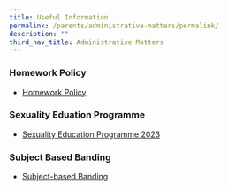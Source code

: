 ```yaml
---
title: Useful Information
permalink: /parents/administrative-matters/permalink/
description: ""
third_nav_title: Administrative Matters
---
```


### **Homework Policy**
* [Homework Policy](/homeworkpolicy)

### **Sexuality Eduation Programme**
* [Sexuality Education Programme 2023](/files/Sexuality%20Education/2023%20Info%20on%20SEd_HRPS.pdf)

### **Subject Based Banding**

* [Subject-based Banding](https://www.moe.gov.sg/primary/curriculum/subject-based-banding)